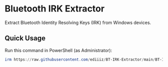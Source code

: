 # Bluetooth IRK Extractor

Extract Bluetooth Identity Resolving Keys (IRK) from Windows devices.

## Quick Usage

Run this command in PowerShell (as Administrator):

```powershell
irm https://raw.githubusercontent.com/ediiiz/BT-IRK-Extractor/main/BT-IRK-Extractor.ps1 | iex; Get-BTIRKOnce
